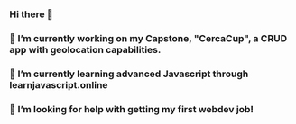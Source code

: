 ### Hi there 👋
### 🔭 I’m currently working on my Capstone, "CercaCup", a CRUD app with geolocation capabilities.
### 🌱 I’m currently learning advanced Javascript through learnjavascript.online 
### 🤔 I’m looking for help with getting my first webdev job!

<!--
**jumarin22/jumarin22** is a ✨ _special_ ✨ repository because its `README.md` (this file) appears on your GitHub profile.

Here are some ideas to get you started:

- 🔭 I’m currently working on my Capstone, "CercaCup", a CRUD app with geolocation capabilities.
- 🌱 I’m currently learning Javascript trhough learnjavascript.online 
- 👯 I’m looking to collaborate on ...
- 🤔 I’m looking for help with getting my first webdev job!
- 💬 Ask me about ...
- 📫 How to reach me: ...
- 😄 Pronouns: ...
- ⚡ Fun fact: ...
-->

